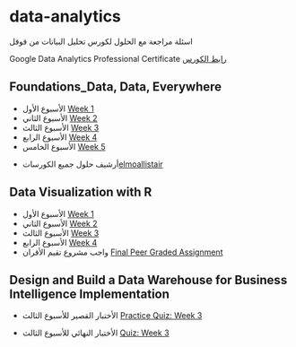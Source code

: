 # data-analytics

اسئلة مراجعة مع الحلول لكورس تحليل البيانات من قوقل 

Google Data Analytics Professional Certificate [رابط الكورس](https://www.coursera.org/professional-certificates/google-data-analytics)





## Foundations_Data, Data, Everywhere

* الأسبوع الأول [Week 1](/Foundations_Data%2C%20Data%2C%20Everywhere/Week_1)
* الأسبوع الثاني [Week 2](/Foundations_Data%2C%20Data%2C%20Everywhere/Week_2)
* الأسبوع الثالث [Week 3](/Foundations_Data%2C%20Data%2C%20Everywhere/Week_3)
* الأسبوع الرابع [Week 4](/Foundations_Data%2C%20Data%2C%20Everywhere/Week_4)
* الأسبوع الخامس [Week 5](/Foundations_Data%2C%20Data%2C%20Everywhere/Week_5)




-   أرشيف حلول جميع الكورسات[elmoallistair](https://github.com/elmoallistair/google-data-analytics/tree/33aebadb2d76570b53a3110e8b2ff2051a0daf1d)




## Data Visualization with R

- الأسبوع الأول [Week 1](https://15.207.29.8/data-visualization-with-r-week-1-coursera-quiz-answers)
- الأسبوع الثاني  [Week 2](https://15.207.29.8/data-visualization-with-r-week-2-coursera-quiz-answers)
- الأسبوع الثالث  [Week 3](https://15.207.29.8/data-visualization-with-r-week-3-coursera-quiz-answers)
- الأسبوع الرابع  [Week 4](https://15.207.29.8/data-visualization-with-r-week-4-coursera-quiz-answers)
- واجب مشروع تقيم الأقران   [Final Peer Graded Assignment](https://15.207.29.8/final-peer-graded-assignmnet-week-4)





## Design and Build a Data Warehouse for Business Intelligence Implementation


*  الأختبار القصير للأسبوع الثالث [Practice Quiz: Week 3](/Design%20and%20Build%20a%20Data%20Warehouse%20for%20Business%20Intelligence%20Implementation/Week_3/Practice%20Quiz%20for%20module%203%20assignment-Test%20DW.md) 

*  الأختبار النهائي للأسبوع الثالث [Quiz: Week 3](/Design%20and%20Build%20a%20Data%20Warehouse%20for%20Business%20Intelligence%20Implementation/Week_3/Quiz%20for%20module%203%20assignment-Production%20DW.md) 



